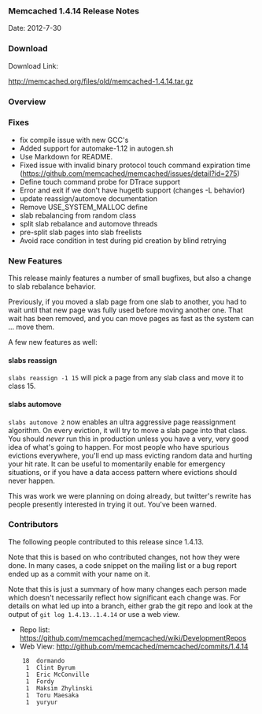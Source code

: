 ### Memcached 1.4.14 Release Notes

Date: 2012-7-30

### Download

Download Link:

http://memcached.org/files/old/memcached-1.4.14.tar.gz


### Overview


### Fixes

  * fix compile issue with new GCC's
  * Added support for automake-1.12 in autogen.sh
  * Use Markdown for README.
  * Fixed issue with invalid binary protocol touch command expiration time (https://github.com/memcached/memcached/issues/detail?id=275)
  * Define touch command probe for DTrace support
  * Error and exit if we don't have hugetlb support (changes -L behavior)
  * update reassign/automove documentation
  * Remove USE_SYSTEM_MALLOC define
  * slab rebalancing from random class
  * split slab rebalance and automove threads
  * pre-split slab pages into slab freelists
  * Avoid race condition in test during pid creation by blind retrying


### New Features

This release mainly features a number of small bugfixes, but also a change to
slab rebalance behavior.

Previously, if you moved a slab page from one slab to another, you had to wait
until that new page was fully used before moving another one. That wait has
been removed, and you can move pages as fast as the system can ... move them.

A few new features as well:

#### slabs reassign

`slabs reassign -1 15` will pick a page from any slab class and move it to
class 15.

#### slabs automove

`slabs automove 2` now enables an ultra aggressive page reassignment
algorithm. On every eviction, it will try to move a slab page into that
class. You should *never* run this in production unless you have a very, very
good idea of what's going to happen. For most people who have spurious
evictions everywhere, you'll end up mass evicting random data and hurting your
hit rate. It can be useful to momentarily enable for emergency situations, or
if you have a data access pattern where evictions should never happen.

This was work we were planning on doing already, but twitter's rewrite has
people presently interested in trying it out. You've been warned.

### Contributors

The following people contributed to this release since 1.4.13.

Note that this is based on who contributed changes, not how they were
done.  In many cases, a code snippet on the mailing list or a bug
report ended up as a commit with your name on it.

Note that this is just a summary of how many changes each person made
which doesn't necessarily reflect how significant each change was.
For details on what led up into a branch, either grab the git repo and
look at the output of `git log 1.4.13..1.4.14` or use a web view.

  * Repo list:  https://github.com/memcached/memcached/wiki/DevelopmentRepos
  * Web View: http://github.com/memcached/memcached/commits/1.4.14

```
    18	dormando
     1	Clint Byrum
     1	Eric McConville
     1	Fordy
     1	Maksim Zhylinski
     1	Toru Maesaka
     1	yuryur

```

